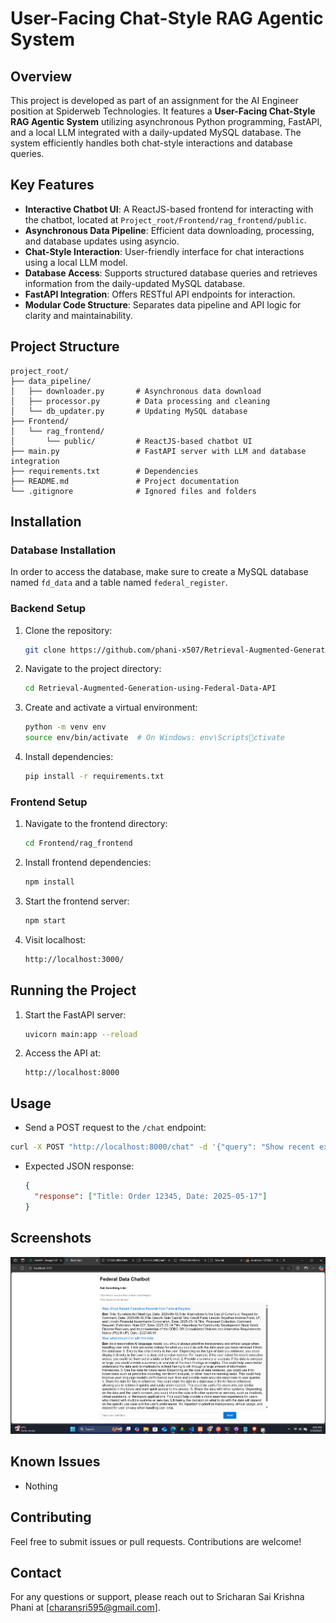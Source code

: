 
# User-Facing Chat-Style RAG Agentic System

## Overview

This project is developed as part of an assignment for the AI Engineer position at Spiderweb Technologies. 
It features a **User-Facing Chat-Style RAG Agentic System** utilizing asynchronous Python programming, FastAPI, 
and a local LLM integrated with a daily-updated MySQL database. 
The system efficiently handles both chat-style interactions and database queries.

## Key Features

- **Interactive Chatbot UI**: A ReactJS-based frontend for interacting with the chatbot, located at `Project_root/Frontend/rag_frontend/public`.
- **Asynchronous Data Pipeline**: Efficient data downloading, processing, and database updates using asyncio.
- **Chat-Style Interaction**: User-friendly interface for chat interactions using a local LLM model.
- **Database Access**: Supports structured database queries and retrieves information from the daily-updated MySQL database.
- **FastAPI Integration**: Offers RESTful API endpoints for interaction.
- **Modular Code Structure**: Separates data pipeline and API logic for clarity and maintainability.

## Project Structure

```
project_root/
├── data_pipeline/
│   ├── downloader.py       # Asynchronous data download
│   ├── processor.py        # Data processing and cleaning
│   └── db_updater.py       # Updating MySQL database
├── Frontend/
│   └── rag_frontend/
│       └── public/         # ReactJS-based chatbot UI
├── main.py                 # FastAPI server with LLM and database integration
├── requirements.txt        # Dependencies
├── README.md               # Project documentation
└── .gitignore              # Ignored files and folders
```

## Installation

### Database Installation
In order to access the database, make sure to create a MySQL database named `fd_data` and a table named `federal_register`.

### Backend Setup

1. Clone the repository:
   ```bash
   git clone https://github.com/phani-x507/Retrieval-Augmented-Generation-using-Federal-Data-API.git
   ```
2. Navigate to the project directory:
   ```bash
   cd Retrieval-Augmented-Generation-using-Federal-Data-API
   ```
3. Create and activate a virtual environment:
   ```bash
   python -m venv env
   source env/bin/activate  # On Windows: env\Scriptsctivate
   ```
4. Install dependencies:
   ```bash
   pip install -r requirements.txt
   ```

### Frontend Setup

1. Navigate to the frontend directory:
   ```bash
   cd Frontend/rag_frontend
   ```
2. Install frontend dependencies:
   ```bash
   npm install
   ```
3. Start the frontend server:
   ```bash
   npm start
   ```
3. Visit localhost:
   ```bash
   http://localhost:3000/
   ```

## Running the Project

1. Start the FastAPI server:
   ```bash
   uvicorn main:app --reload
   ```
2. Access the API at:
   ```
   http://localhost:8000
   ```

## Usage
- Send a POST request to the `/chat` endpoint:
```bash
curl -X POST "http://localhost:8000/chat" -d '{"query": "Show recent executive orders"}'
```

- Expected JSON response:
  ```json
  {
    "response": ["Title: Order 12345, Date: 2025-05-17"]
  }
  ```

## Screenshots
![alt text](https://github.com/phani-x507/Retrieval-Augmented-Generation-using-Federal-Data-API/blob/main/Screenshots/scrsht1.png)


## Known Issues

- Nothing

## Contributing

Feel free to submit issues or pull requests. Contributions are welcome!

## Contact

For any questions or support, please reach out to Sricharan Sai Krishna Phani at [[charansri595@gmail.com](mailto:charansri595@gmail.com)].

